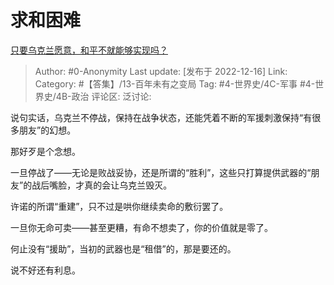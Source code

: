 # 求和困难
[只要乌克兰愿意，和平不就能够实现吗？](https://www.zhihu.com/question/540807115/answer/2803139237)

> Author: #0-Anonymity
> Last update: [发布于 2022-12-16]
> Link:
> Category: #【答集】/13-百年未有之变局
> Tag: #4-世界史/4C-军事 #4-世界史/4B-政治
> 评论区:
> 泛讨论:

说句实话，乌克兰不停战，保持在战争状态，还能凭着不断的军援刺激保持“有很多朋友”的幻想。

那好歹是个念想。

一旦停战了——无论是败战妥协，还是所谓的“胜利”，这些只打算提供武器的“朋友”的战后嘴脸，才真的会让乌克兰毁灭。

许诺的所谓“重建”，只不过是哄你继续卖命的敷衍罢了。

一旦你无命可卖——甚至更糟，有命不想卖了，你的价值就是零了。

何止没有“援助”，当初的武器也是“租借”的，那是要还的。

说不好还有利息。
